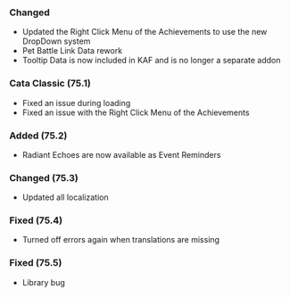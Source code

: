 <p><h3>Changed</h3></p>
<ul>
<li>Updated the Right Click Menu of the Achievements to use the new DropDown system</li>
<li>Pet Battle Link Data rework</li>
<li>Tooltip Data is now included in KAF and is no longer a separate addon</li>
</ul>
<p><h3>Cata Classic (75.1)</h3></p>
<ul>
<li>Fixed an issue during loading</li>
<li>Fixed an issue with the Right Click Menu of the Achievements</li>
</ul>
<p><h3>Added (75.2)</h3></p>
<ul>
<li>Radiant Echoes are now available as Event Reminders</li>
</ul>
<p><h3>Changed (75.3)</h3></p>
<ul>
<li>Updated all localization</li>
</ul>
<p><h3>Fixed (75.4)</h3></p>
<ul>
<li>Turned off errors again when translations are missing</li>
</ul>
<p><h3>Fixed (75.5)</h3></p>
<ul>
<li>Library bug</li>
</ul>